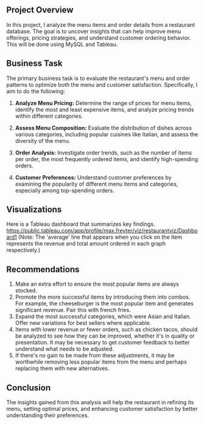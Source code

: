 ## Project Overview

In this project, I analyze the menu items and order details from a restaurant database. The goal is to uncover insights that can help improve menu offerings, pricing strategies, and understand customer ordering behavior. This will be done using MySQL and Tableau. 

## Business Task

The primary business task is to evaluate the restaurant's menu and order patterns to optimize both the menu and customer satisfaction. Specifically, I aim to do the following:

1. **Analyze Menu Pricing:** Determine the range of prices for menu items, identify the most and least expensive items, and analyze pricing trends within different categories.

2. **Assess Menu Composition:** Evaluate the distribution of dishes across various categories, including popular cuisines like Italian, and assess the diversity of the menu.

3. **Order Analysis:** Investigate order trends, such as the number of items per order, the most frequently ordered items, and identify high-spending orders.

4. **Customer Preferences:** Understand customer preferences by examining the popularity of different menu items and categories, especially among top-spending orders.

## Visualizations
Here is a Tableau dashboard that summarizes key findings. https://public.tableau.com/app/profile/max.freyter/viz/restaurantviz/Dashboard1
(Note: The 'average' line that appears when you click on the item represents the revenue and total amount ordered in each graph respectively.)

## Recommendations
1. Make an extra effort to ensure the most popular items are always stocked.
2. Promote the more successful items by introducing them into combos. For example, the cheeseburger is the most popular item and generates significant revenue. Pair this with french fries.
3. Expand the most successful categories, which were Asian and Italian. Offer new variations for best sellers where applicable.
4. Items with lower revenue or fewer orders, such as chicken tacos, should be analyzed to see how they can be improved, whether it's in quality or presentation. It may be necessary to get customer feedback to better understand what needs to be adjusted.
5. If there's no gain to be made from these adjustments, it may be worthwhile removing less popular items from the menu and perhaps replacing them with new alternatives.

## Conclusion
The insights gained from this analysis will help the restaurant in refining its menu, setting optimal prices, and enhancing customer satisfaction by better understanding their preferences. 

